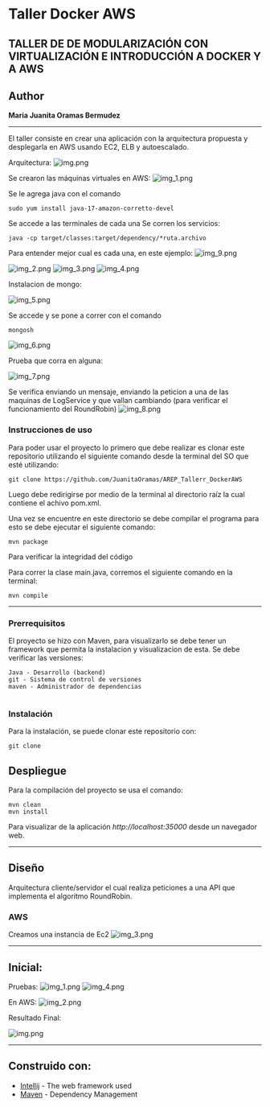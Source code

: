# Taller Docker AWS

## TALLER DE DE MODULARIZACIÓN CON VIRTUALIZACIÓN E INTRODUCCIÓN A DOCKER Y A AWS

## Author

**Maria Juanita Oramas Bermudez**

---



El taller consiste en crear una aplicación con la arquitectura propuesta y desplegarla en AWS usando EC2, ELB y autoescalado.

Arquitectura:
![img.png](img/img.png)


Se crearon las máquinas virtuales en AWS:
![img_1.png](img_1.png)

Se le agrega java con el comando 
```
sudo yum install java-17-amazon-corretto-devel
```

Se accede a las terminales de cada una
Se corren los servicios:

```
java -cp target/classes:target/dependency/*ruta.archivo
```
Para entender mejor cual es cada una, en este ejemplo: 
![img_9.png](img_9.png)

![img_2.png](img_2.png)
![img_3.png](img_3.png)
![img_4.png](img_4.png)

Instalacion de mongo:

![img_5.png](img_5.png)

Se accede y se pone a correr con el comando 
```
mongosh
```
![img_6.png](img_6.png)

Prueba que corra en alguna:

![img_7.png](img_7.png)

Se verifica enviando un mensaje, enviando la peticion a una de las maquinas de LogService y que vallan cambiando (para verificar el funcionamiento del RoundRobin)
![img_8.png](img_8.png)

### Instrucciones de uso
Para poder usar el proyecto lo primero que debe realizar es clonar este repositorio utilizando el siguiente comando desde la terminal del SO que esté utilizando:
```
git clone https://github.com/JuanitaOramas/AREP_Tallerr_DockerAWS
```
Luego debe redirigirse por medio de la terminal al directorio raíz la cual contiene el achivo pom.xml.

Una vez se encuentre en este directorio se debe compilar el programa para esto se debe ejecutar el siguiente comando:
```
mvn package
```
Para verificar la integridad del código

Para correr la clase main.java, corremos el siguiente comando en la terminal:
```
mvn compile
```

---
### Prerrequisitos

El proyecto se hizo con Maven, para visualizarlo se debe tener un framework que permita la instalacion y visualizacion de esta.
Se debe verificar las versiones:

```
Java - Desarrollo (backend)
git - Sistema de control de versiones
maven - Administrador de dependencias


```

### Instalación

Para la instalación, se puede clonar este repositorio con:

```
git clone
```


## Despliegue


Para la compilación del proyecto se usa el comando:
```
mvn clean
mvn install
```

Para visualizar de la aplicación  *http://localhost:35000* desde un navegador web.

---
## Diseño
Arquitectura cliente/servidor el cual realiza peticiones a una API que implementa el algoritmo RoundRobin.

### AWS
Creamos una instancia de Ec2
![img_3.png](img/img_3.png)


---

## Inicial:
Pruebas:
![img_1.png](img/img_1.png)
![img_4.png](img/img_4.png)

En AWS:
![img_2.png](img/img_2.png)

Resultado Final:

![img.png](img.png)

---

## Construido con:

* [Intellij](http://www.dropwizard.io/1.0.2/docs/) - The web framework used
* [Maven](https://maven.apache.org/) - Dependency Management




